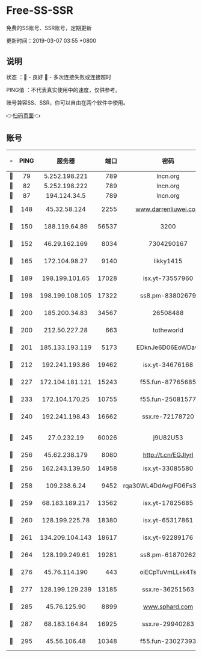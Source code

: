 # Free-SS-SSR

免费的SS账号、SSR账号，定期更新

更新时间：2019-03-07 03:55 +0800

## 说明

状态     ：🙂 - 良好 🙁 - 多次连接失败或连接超时

PING值   ：不代表真实使用中的速度，仅供参考。

账号兼容SS、SSR，你可以自由在两个软件中使用。

👉[扫码页面](https://liesauer.github.io/Free-SS-SSR/)👈

## 账号

|-|PING|服务器|端口|密码|加密方式|区域|
|:----:|:----:|:-----:|-----:|:----:|:----:|:----:|
|🙂|79|5.252.198.221|789|lncn.org|rc4|JP|
|🙂|82|5.252.198.222|789|lncn.org|rc4|JP|
|🙂|87|194.124.34.5|789|lncn.org|rc4|JP|
|🙂|148|45.32.58.124|2255|www.darrenliuwei.com|aes-256-cfb|JP|
|🙂|150|188.119.64.89|56537|3200|aes-256-cfb|RU|
|🙂|152|46.29.162.169|8034|7304290167|aes-256-cfb|RU|
|🙂|165|172.104.98.27|9140|likky1415|aes-256-cfb|JP|
|🙂|189|198.199.101.65|17028|isx.yt-73557960|aes-256-cfb|US|
|🙂|198|198.199.108.105|17322|ss8.pm-83802679|aes-256-cfb|US|
|🙂|200|185.200.34.83|34567|26508488|aes-256-cfb|US|
|🙂|200|212.50.227.28|663|totheworld|aes-256-cfb|US|
|🙂|201|185.133.193.119|5173|EDknJe6D06EoWDaw|aes-256-cfb|US|
|🙂|212|192.241.193.86|19462|isx.yt-34676168|aes-256-cfb|US|
|🙂|227|172.104.181.121|15243|f55.fun-87765685|aes-256-cfb|SG|
|🙂|233|172.104.170.25|10755|f55.fun-25081577|aes-256-cfb|SG|
|🙂|240|192.241.198.43|16662|ssx.re-72178720|aes-256-cfb|US|
|🙂|245|27.0.232.19|60026|j9U82U53|xchacha20-ietf-poly1305|HK|
|🙂|256|45.62.238.179|8080|http://t.cn/EGJIyrl|rc4-md5|CA|
|🙂|256|162.243.139.50|14958|isx.yt-33085580|aes-256-cfb|US|
|🙂|258|109.238.6.24|9452|rqa30WL4DdAvgIFG6Fs3znzTa|aes-256-cfb|FR|
|🙂|259|68.183.189.217|13562|isx.yt-17825685|aes-256-cfb|SG|
|🙂|260|128.199.225.78|18380|isx.yt-65317861|aes-256-cfb|SG|
|🙂|261|134.209.104.143|18617|isx.yt-92289176|aes-256-cfb|SG|
|🙂|264|128.199.249.61|19281|ss8.pm-61870262|aes-256-cfb|SG|
|🙂|276|45.76.114.190|443|oiECpTuVmLLxk4Ts|aes-256-cfb|AU|
|🙂|277|128.199.129.239|13185|ssx.re-36251563|aes-256-cfb|SG|
|🙂|285|45.76.125.90|8899|www.sphard.com|aes-256-cfb|AU|
|🙂|287|68.183.164.84|16925|ssx.re-29940283|aes-256-cfb|US|
|🙂|295|45.56.106.48|10348|f55.fun-23027393|aes-256-cfb|US|
